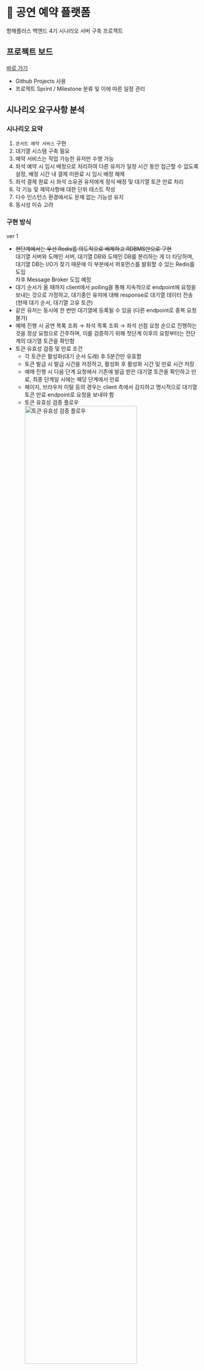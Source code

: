 # 🎫 공연 예약 플랫폼

항해플러스 백엔드 4기 시나리오 서버 구축 프로젝트

## 프로젝트 보드

[바로 가기](https://github.com/users/philosophia-dev/projects/1)

- Github Projects 사용
- 프로젝트 Sprint / Milestone 분류 및 이에 따른 일정 관리

## 시나리오 요구사항 분석

### 시나리오 요약

1. `콘서트 예약 서비스` 구현
1. 대기열 시스템 구축 필요
1. 예약 서비스는 작업 가능한 유저만 수행 가능
1. 좌석 예약 시 임시 배정으로 처리하여 다른 유저가 일정 시간 동안 접근할 수 없도록 설정, 배정 시간 내 결제 미완료 시 임시 배정 해제
1. 좌석 결제 완료 시 좌석 소유권 유저에게 정식 배정 및 대기열 토큰 만료 처리
1. 각 기능 및 제약사항에 대한 단위 테스트 작성
1. 다수 인스턴스 환경에서도 문제 없는 기능성 유지
1. 동시성 이슈 고려

### 구현 방식

ver 1

- ~~현단계에서는 우선 Redis를 의도적으로 배제하고 RDBMS만으로 구현~~<br/>대기열 서버와 도메인 서버, 대기열 DB와 도메인 DB를 분리하는 게 더 타당하며, 대기열 DB는 I/O가 잦기 때문에 이 부분에서 퍼포먼스를 발휘할 수 있는 Redis를 도입<br/>차후 Message Broker 도입 예정
- 대기 순서가 올 때까지 client에서 polling을 통해 지속적으로 endpoint에 요청을 보내는 것으로 가정하고, 대기중인 유저에 대해 response로 대기열 데이터 전송 (현재 대기 순서, 대기열 고유 토큰)
- 같은 유저는 동시에 한 번만 대기열에 등록될 수 있음 (다른 endpoint로 중복 요청 불가)
- 예매 진행 시 공연 목록 조회 → 좌석 목록 조회 → 좌석 선점 요청 순으로 진행하는 것을 정상 요청으로 간주하며, 이를 검증하기 위해 첫단계 이후의 요청부터는 전단계의 대기열 토큰을 확인함
- 토큰 유효성 검증 및 만료 조건
  - 각 토큰은 활성화(대기 순서 도래) 후 5분간만 유효함
  - 토큰 발급 시 발급 시간을 저장하고, 활성화 후 활성화 시간 및 만료 시간 저장
  - 예매 진행 시 다음 단계 요청에서 기존에 발급 받은 대기열 토큰을 확인하고 만료, 최종 단계일 시에는 해당 단계에서 만료
  - 페이지, 브라우저 이탈 등의 경우는 client 측에서 감지하고 명시적으로 대기열 토큰 만료 endpoint로 요청을 보내야 함
  - 토큰 유효성 검증 플로우
    <img src="./docs/assets/flow_chart-ticketing_performances_process_queue.png" alt="토큰 유효성 검증 플로우" width="80%" />

### 시퀀스 다이어그램

- 공연 예매 서비스 이용 시 유저 플로우에 따른 시퀀스

  <img src="./docs/assets/sequence_diagram-ticketing_performances_process.png" alt="공연 예매 서비스 이용 시 유저 플로우에 따른 시퀀스" width="70%" />

- 포인트 서비스 이용 시 유저 플로우에 따른 시퀀스

  <img src="./docs/assets/sequence_diagram-ticketing_performances_process_payment.png" alt="포인트 서비스 이용 시 유저 플로우에 따른 시퀀스" width="50%" />

## ERD

<img src="./docs/assets/ER-Diagram.png" alt="ER Diagram"  width="80%" />

## API 명세

#### 유저 토큰 발급

<details>
 <summary><code>POST</code> <code><b>/auth/signIn</b></code></summary>

모든 API 요청 헤더에 반드시 포함되어야 하는 유저 토큰을 발급한다.
(임의로 유저 토큰을 발급하기 위한 기능이기 때문에 만료 시간, Refresh 등에 관한 규칙은 따로 설정하지 않음.)

##### Parameters

> | name            | in   | type     | data type | description |
> | --------------- | ---- | -------- | --------- | ----------- |
> | body            | body | required | object    |             |
> | » email_address | body | required | string    |             |
> | » password      | body | required | string    |             |

##### Responses

> Status Code **200**
>
> ```json
> {
>   "accessToken": "{USER_ACCESS_TOKEN}"
> }
> ```
>
> Status Code **400**
>
> ```json
> {
>   "message": "<error-message>",
>   "error": "Bad Request",
>   "statusCode": 400
> }
> ```

</details>

---

#### 대기열 토큰 발급

<details>
 <summary><code>POST</code> <code><b>/queue/enqueue</b></code></summary>

대기가 필요한 API를 사용하는 데 필요한 대기열 토큰을 발급한다.

##### Headers

> | name          | required | description                                                         |
> | ------------- | -------- | ------------------------------------------------------------------- |
> | Authorization | true     | 유저가 로그인 시 발급 받은 접근 토큰<br/>Bearer {USER_ACCESS_TOKEN} |

##### Parameters

> | name               | in   | type     | data type | description     |
> | ------------------ | ---- | -------- | --------- | --------------- |
> | body               | body | required | object    |                 |
> | » request_endpoint | body | required | string    | 요청할 endpoint |

##### Responses

> Status Code **200**
>
> ```json
> {
>   "queueToken": "{USER_QUEUE_TOKEN}"
> }
> ```
>
> Status Code **400**
>
> ```json
> {
>   "message": "<error-message>",
>   "error": "Bad Request",
>   "statusCode": 400
> }
> ```

</details>

---

#### 공연 목록 조회

<details>
 <summary><code>GET</code> <code><b>/reservation/performaces</b></code> </summary>

공연 전체 목록 및 해당 공연의 일정을 반환한다. 각 일정에는 예매 가능한 좌석의 수를 포함한다.

##### Headers

> | name          | required | description                                                         |
> | ------------- | -------- | ------------------------------------------------------------------- |
> | Authorization | true     | 유저가 로그인 시 발급 받은 접근 토큰<br/>Bearer {USER_ACCESS_TOKEN} |
> | Queue-Token   | true     | 유저가 대기열에 등록하고 받은 토큰<br/>Bearer {USER_QUEUE_TOKEN}    |

##### Parameters

> None

##### Responses

> Status Code **200**
>
> 공연 목록과 함께 대기열 정보를 함께 반환한다.
>
> ```json
> {
>   "data": {
>     "title": "공연 제목",
>     "ticketing_start_date": "2024-04-15T00:00:00.000Z",
>     "stage": {
>       "name": "공연장 이름",
>       "location": "공연장 위치"
>     },
>     "performance_staging_date": [
>       {
>         "id": 1,
>         "staging_date": "2024-05-01T00:00:00.000Z",
>         "reserveable_seats_count": 10
>       }
>     ]
>   },
>   "queue_data": {
>     "id": "{UUID}",
>     "issued_timestamp": 1570543163783,
>     "active_timestamp": 1570543213783,
>     "expire_timestamp": 1570543263783,
>     "rank": 0
>   }
> }
> ```
>
> Status Code **202**
>
> 대기열에 존재하지 않는 유저일 경우 새로 대기열에 추가한 후 대기 정보를 반환한다. 이미 대기열에 존재하는 유저일 경우 현재 대기 정보를 반환한다.
>
> ```json
> {
>   "message": "Please wait for your order to arrive.",
>   "queue_data": {
>     "id": "{UUID}",
>     "issued_timestamp": 1570543163783,
>     "rank": 10
>   },
>   "statusCode": 202
> }
> ```
>
> Status Code **400**
>
> ```json
> {
>   "message": "<error-message>",
>   "error": "Bad Request",
>   "statusCode": 400
> }
> ```
>
> Status Code **401**
>
> ```json
> {
>   "message": "<error-message>",
>   "error": "Unauthorized",
>   "statusCode": 401
> }
> ```

</details>

---

#### 좌석 목록 조회

<details>
<summary><code>GET</code> <code><b>/reservation/performance_seats/{performance_staging_date_id}</b></code></summary>

특정 공연 일정의 좌석 목록을 조회한다. 각 좌석의 예매 가능 상태를 포함한다.

##### Headers

> | name          | required | description                                                         |
> | ------------- | -------- | ------------------------------------------------------------------- |
> | Authorization | true     | 유저가 로그인 시 발급 받은 접근 토큰<br/>Bearer {USER_ACCESS_TOKEN} |
> | Queue-Token   | true     | 유저가 대기열에 등록하고 받은 토큰<br/>Bearer {USER_QUEUE_TOKEN}    |

##### Parameters

> | name                        | in   | type     | data type | description              |
> | --------------------------- | ---- | -------- | --------- | ------------------------ |
> | performance_staging_date_id | path | required | string    | 특정 공연 일정의 고유 ID |

##### Responses

> Status Code **200**
>
> 좌석 목록과 함께 대기열 정보를 함께 반환한다.
>
> - reservation_status
>   - "AVAILABLE" : 예매 가능
>   - "TEMPORARY_RESERVED" : 이미 선점되어 있으며 결제 대기중
>   - "RESERVED" : 예매됨
>
> ```json
> {
>   "data": [
>     {
>       "id": 1,
>       "seat_number": "1",
>       "price": 70000,
>       "reservation_status": "AVAILABLE"
>     }
>   ],
>   "queue_data": {
>     "id": "{UUID}",
>     "issued_timestamp": 1570543163783,
>     "active_timestamp": 1570543213783,
>     "expire_timestamp": 1570543263783,
>     "rank": 0
>   }
> }
> ```
>
> Status Code **202**
>
> 대기열에 존재하지 않는 유저일 경우 새로 대기열에 추가한 후 대기 정보를 반환한다. 이미 대기열에 존재하는 유저일 경우 현재 대기 정보를 반환한다.
>
> ```json
> {
>   "message": "Please wait for your order to arrive.",
>   "queue_data": {
>     "id": "{UUID}",
>     "rank": 10
>   },
>   "statusCode": 202
> }
> ```
>
> Status Code **400**
>
> ```json
> {
>   "message": "<error-message>",
>   "error": "Bad Request",
>   "statusCode": 400
> }
> ```
>
> Status Code **401**
>
> ```json
> {
>   "message": "<error-message>",
>   "error": "Unauthorized",
>   "statusCode": 401
> }
> ```

</details>

---

#### 좌석 선점 요청

<details>
<summary><code>PATCH</code> <code><b>/reservation/take_performance_seat</b></code></summary>

특정 공연 일정의 특정 좌석을 선점 요청한다.

##### Headers

> | name          | required | description                                                         |
> | ------------- | -------- | ------------------------------------------------------------------- |
> | Authorization | true     | 유저가 로그인 시 발급 받은 접근 토큰<br/>Bearer {USER_ACCESS_TOKEN} |
> | Queue-Token   | true     | 유저가 대기열에 등록하고 받은 토큰<br/>Bearer {USER_QUEUE_TOKEN}    |

##### Parameters

> | name                  | in   | type     | data type | description                          |
> | --------------------- | ---- | -------- | --------- | ------------------------------------ |
> | body                  | body | required | object    |                                      |
> | » performance_seat_id | body | required | string    | 특정 공연 일정의 특정 좌석의 고유 ID |

##### Responses

> Status Code **200**
> 선점 요청 결과와 함께 대기열 정보를 함께 반환한다.
>
> ```json
> {
>   "result": "success",
>   "data": {
>     "seat_number": "1",
>     "price": 70000,
>     "reservation_status": "TEMPORARY_RESERVED"
>   },
>   "queue_data": {
>     "id": "{UUID}",
>     "issued_timestamp": 1570543163783,
>     "active_timestamp": 1570543213783,
>     "expire_timestamp": 1570543263783,
>     "rank": 0
>   }
> }
> ```
>
> Status Code **202**
>
> 대기열에 존재하지 않는 유저일 경우 새로 대기열에 추가한 후 대기 정보를 반환한다. 이미 대기열에 존재하는 유저일 경우 현재 대기 정보를 반환한다.
>
> ```json
> {
>   "message": "Please wait for your order to arrive.",
>   "queue_data": {
>     "id": "{UUID}",
>     "rank": 10
>   },
>   "statusCode": 202
> }
> ```
>
> Status Code **400**
>
> ```json
> {
>   "message": "<error-message>",
>   "error": "Bad Request",
>   "statusCode": 400
> }
> ```
>
> Status Code **401**
>
> ```json
> {
>   "message": "<error-message>",
>   "error": "Unauthorized",
>   "statusCode": 401
> }
> ```

</details>

---

#### 선점하거나 예매한 좌석 목록 조회

<details>
<summary><code>GET</code> <code><b>/reservation/reserved_performance_seats</b></code></summary>

유저가 선점하거나 예매한 좌석 목록을 조회한다.

##### Headers

> | name          | required | description                                                         |
> | ------------- | -------- | ------------------------------------------------------------------- |
> | Authorization | true     | 유저가 로그인 시 발급 받은 접근 토큰<br/>Bearer {USER_ACCESS_TOKEN} |

##### Parameters

> None

##### Responses

> Status Code **200**
>
> 유저가 선점하거나 예매한 좌석 목록과 함께 대기열 정보를 함께 반환한다.
>
> ```json
> {
>   "data": {
>     "title": "공연 제목",
>     "ticketing_start_date": "2024-04-15T00:00:00.000Z",
>     "stage": {
>       "name": "공연장 이름",
>       "location": "공연장 위치"
>     },
>     "performance_staging_date": [
>       {
>         "id": 1,
>         "staging_date": "2024-05-01T00:00:00.000Z",
>         "seat": {
>           "id": 1,
>           "seat_number": "1",
>           "price": 70000,
>           "reservation_status": "TEMPORARY_RESERVED"
>         }
>       }
>     ]
>   },
>   "queue_data": {
>     "id": "{UUID}",
>     "issued_timestamp": 1570543163783,
>     "active_timestamp": 1570543213783,
>     "expire_timestamp": 1570543263783,
>     "rank": 0
>   }
> }
> ```
>
> Status Code **400**
>
> ```json
> {
>   "message": "<error-message>",
>   "error": "Bad Request",
>   "statusCode": 400
> }
> ```
>
> Status Code **401**
>
> ```json
> {
>   "message": "<error-message>",
>   "error": "Unauthorized",
>   "statusCode": 401
> }
> ```

</details>

---

#### 포인트 잔액 조회

<details>
<summary><code>GET</code> <code><b>/payment/cash_balance</b></code></summary>

현재 포인트의 잔액을 조회한다.

##### Headers

> | name          | required | description                                                         |
> | ------------- | -------- | ------------------------------------------------------------------- |
> | Authorization | true     | 유저가 로그인 시 발급 받은 접근 토큰<br/>Bearer {USER_ACCESS_TOKEN} |

##### Parameters

> None

##### Responses

> Status Code **200**
>
> ```json
> {
>   "balance": 100000
> }
> ```
>
> Status Code **400**
>
> ```json
> {
>   "message": "<error-message>",
>   "error": "Bad Request",
>   "statusCode": 400
> }
> ```
>
> Status Code **401**
>
> ```json
> {
>   "message": "<error-message>",
>   "error": "Unauthorized",
>   "statusCode": 401
> }
> ```

</details>

---

#### 포인트 충전

<details>
 <summary><code>POST</code> <code><b>/payment/cash_charge</b></code> </summary>

포인트를 충전한다.

##### Headers

> | name          | required | description                                                         |
> | ------------- | -------- | ------------------------------------------------------------------- |
> | Authorization | true     | 유저가 로그인 시 발급 받은 접근 토큰<br/>Bearer {USER_ACCESS_TOKEN} |

##### Parameters

> | name     | in   | type     | data type | description |
> | -------- | ---- | -------- | --------- | ----------- |
> | body     | body | required | object    |             |
> | » amount | body | required | number    | 충전할 금액 |

##### Responses

> Status Code **201**
> 충전 결과와 함께 충전 후 잔액을 반환한다.
>
> ```json
> {
>   "result": "success",
>   "balance": 120000
> }
> ```
>
> Status Code **400**
>
> ```json
> {
>   "message": "<error-message>",
>   "error": "Bad Request",
>   "statusCode": 400
> }
> ```
>
> Status Code **401**
>
> ```json
> {
>   "message": "<error-message>",
>   "error": "Unauthorized",
>   "statusCode": 401
> }
> ```

</details>

---

#### 포인트 입출금 내역 조회

<details>
<summary><code>GET</code> <code><b>/payment/payment_history</b></code></summary>

포인트의 입출금 내역을 조회한다.

##### Headers

> | name          | required | description                                                         |
> | ------------- | -------- | ------------------------------------------------------------------- |
> | Authorization | true     | 유저가 로그인 시 발급 받은 접근 토큰<br/>Bearer {USER_ACCESS_TOKEN} |

##### Parameters

> None

##### Responses

> Status Code **200**
>
> ```json
> [
>   {
>     "date_created": "2024-04-08T00:00:00.000Z",
>     "amount": 20000,
>     "cause": "CHARGED_BY_USER",
>     "performance_seat_id": Null
>   },
>   {
>     "date_created": "2024-04-08T00:00:00.000Z",
>     "amount": -100000,
>     "cause": "PEYMENT_PERFORMANCE_SEAT",
>     "performance_seat_id": 1
>   }
> ]
> ```
>
> Status Code **400**
>
> ```json
> {
>   "message": "<error-message>",
>   "error": "Bad Request",
>   "statusCode": 400
> }
> ```
>
> Status Code **401**
>
> ```json
> {
>   "message": "<error-message>",
>   "error": "Unauthorized",
>   "statusCode": 401
> }
> ```

</details>

---

#### 좌석 결제

<details>
 <summary><code>POST</code> <code><b>/payment/payment_performance_seat</b></code> </summary>

선점한 좌석을 결제한다.

##### Headers

> | name          | required | description                                                         |
> | ------------- | -------- | ------------------------------------------------------------------- |
> | Authorization | true     | 유저가 로그인 시 발급 받은 접근 토큰<br/>Bearer {USER_ACCESS_TOKEN} |

##### Parameters

> | name                  | in   | type     | data type | description                          |
> | --------------------- | ---- | -------- | --------- | ------------------------------------ |
> | body                  | body | required | object    |                                      |
> | » performance_seat_id | body | required | string    | 특정 공연 일정의 특정 좌석의 고유 ID |

##### Responses

> Status Code **201**
>
> 결제 결과와 결제한 좌석의 ID를 반환한다.
>
> ```json
> {
>   "result": "success",
>   "performance_seat_id": 1
> }
> ```
>
> Status Code **400**
>
> ```json
> {
>   "message": "<error-message>",
>   "error": "Bad Request",
>   "statusCode": 400
> }
> ```
>
> Status Code **401**
>
> ```json
> {
>   "message": "<error-message>",
>   "error": "Unauthorized",
>   "statusCode": 401
> }
> ```

</details>

---

## 기술 스택

- `Backend`
  NestJS, Typescript, TypeORM, Jest, JWT
- `Data`
  PostgreSQL
- `Infra`
  docker, docker-compose
